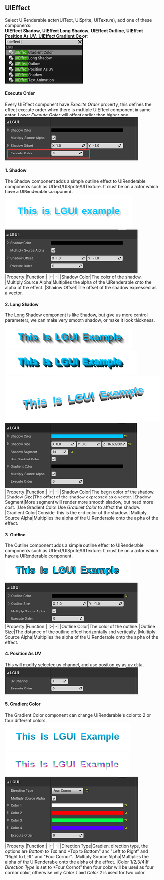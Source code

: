 ## UIEffect

Select UIRenderable actor(UIText, UISprite, UITexture), add one of these components:  
**UIEffect Shadow**, **UIEffect Long Shadow**, **UIEffect Outline**, **UIEffect Position As UV**, **UIEffect Gradient Color**:
![](1.png)

#### Execute Order
Every UIEffect component have *Execute Order* property, this defines the effect execute order when there is multiple UIEffect component in same actor. Lower *Execute Order* will affect earlier than higher one.
![](2.png)

#### 1. Shadow
The Shadow component adds a simple outline effect to UIRenderable components such as UIText/UISprite/UITexture. It must be on a actor which have a UIRenderable component.
![](3.png)
![](4.png)
|Property:|Function:|
|:-|:-|
|Shadow Color|The color of the shadow.
|Multiply Source Alpha|Multiplies the alpha of the UIRenderable onto the alpha of the effect.
|Shadow Offset|The offset of the shadow expressed as a vector.

#### 2. Long Shadow
The Long Shadow component is like Shadow, but give us more control parameters, we can make very smooth shadow, or make it look thickness.
![](5.png)
![](6.png)
![](7.png)
![](8.png)
|Property:|Function:|
|:-|:-|
|Shadow Color|The begin color of the shadow.
|Shadow Size|The offset of the shadow expressed as a vector.
|Shadow Segment|More segment will render more smooth shadow, but need more cost.
|Use Gradient Color|Use *Gradient Color* to affect the shadow.
|Gradient Color|Consider this is the end color of the shadow.
|Multiply Source Alpha|Multiplies the alpha of the UIRenderable onto the alpha of the effect.

#### 3. Outline
The Outline component adds a simple outline effect to UIRenderable components such as UIText/UISprite/UITexture. It must be on a actor which have a UIRenderable component.
![](9.png)
![](10.png)
|Property:|Function:|
|:-|:-|
|Outline Color|The color of the outline.
|Outline Size|The distance of the outline effect horizontally and vertically.
|Multiply Source Alpha|Multiplies the alpha of the UIRenderable onto the alpha of the effect.

#### 4. Position As UV
This will modify selected uv channel, and use position.xy as uv data.
![](11.png)

#### 5. Gradient Color
The Gradient Color component can change UIRenderable's color to 2 or four different colors.
![](12.png)
![](13.png)
![](14.png)
|Property:|Function:|
|:-|:-|
|Direction Type|Gradient direction type, the options are *Bottom to Top* and *Top to Bottom" and "Left to Right" and "Right to Left" and "Four Cornor".
|Multiply Source Alpha|Multiplies the alpha of the UIRenderable onto the alpha of the effect.
|Color 1/2/3/4|If *Direction Type* is set to *Four Cornot" then four color will be used as four cornor color, otherwise only *Color 1* and *Color 2* is used for two color. 
